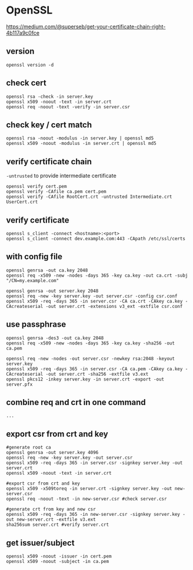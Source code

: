 # OpenSSL
https://medium.com/@superseb/get-your-certificate-chain-right-4b117a9c0fce

## version
```
openssl version -d
```

## check cert
```
openssl rsa -check -in server.key 
openssl x509 -noout -text -in server.crt
openssl req -noout -text -verify -in server.csr
```

## check key / cert match
```
openssl rsa -noout -modulus -in server.key | openssl md5
openssl x509 -noout -modulus -in server.crt | openssl md5
```

## verify certificate chain
`-untrusted` to provide intermediate certificate
```
openssl verify cert.pem
openssl verify -CAfile ca.pem cert.pem
openssl verify -CAfile RootCert.crt -untrusted Intermediate.crt UserCert.crt
```

## verify certificate
```
openssl s_client -connect <hostname>:<port>
openssl s_client -connect dev.example.com:443 -CApath /etc/ssl/certs
```

## with config file
```
openssl genrsa -out ca.key 2048
openssl req -x509 -new -nodes -days 365 -key ca.key -out ca.crt -subj "/CN=my.example.com"

openssl genrsa -out server.key 2048
openssl req -new -key server.key -out server.csr -config csr.conf
openssl x509 -req -days 365 -in server.csr -CA ca.crt -CAkey ca.key -CAcreateserial -out server.crt -extensions v3_ext -extfile csr.conf
```

## use passphrase
```
openssl genrsa -des3 -out ca.key 2048
openssl req -x509 -new -nodes -days 365 -key ca.key -sha256 -out ca.pem

openssl req -new -nodes -out server.csr -newkey rsa:2048 -keyout server.key
openssl x509 -req -days 365 -in server.csr -CA ca.pem -CAkey ca.key -CAcreateserial -out server.crt -sha256 -extfile v3.ext
openssl pkcs12 -inkey server.key -in server.crt -export -out server.pfx
```

## combine req and crt in one command
```
...
```

## export csr from crt and key
```
#generate root ca
openssl genrsa -out server.key 4096
openssl req -new -key server.key -out server.csr
openssl x509 -req -days 365 -in server.csr -signkey server.key -out server.crt
openssl x509 -noout -text -in server.crt

#export csr from crt and key
openssl x509 -x509toreq -in server.crt -signkey server.key -out new-server.csr
openssl req -noout -text -in new-server.csr #check server.csr    

#generate crt from key and new csr
openssl x509 -req -days 365 -in new-server.csr -signkey server.key -out new-server.crt -extfile v3.ext
sha256sum server.crt #verify server.crt   
```

## get issuer/subject
```
openssl x509 -noout -issuer -in cert.pem
openssl x509 -noout -subject -in ca.pem
```
